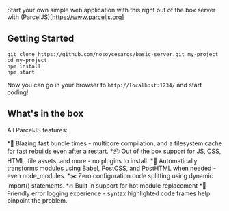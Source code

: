 Start your own simple web application with this right out of the box server with (ParcelJS)[https://www.parceljs.org]

## Getting Started

```
git clone https://github.com/nosoycesaros/basic-server.git my-project
cd my-project
npm install
npm start
```

Now you can go in your browser to `http://localhost:1234/` and start coding!

## What's in the box
All ParcelJS features:

*🚀 Blazing fast bundle times - multicore compilation, and a filesystem cache for fast rebuilds even after a restart.
*📦 Out of the box support for JS, CSS, HTML, file assets, and more - no plugins to install.
*🐠 Automatically transforms modules using Babel, PostCSS, and PostHTML when needed - even node_modules.
*✂️ Zero configuration code splitting using dynamic import() statements.
*🔥 Built in support for hot module replacement
*🚨 Friendly error logging experience - syntax highlighted code frames help pinpoint the problem.